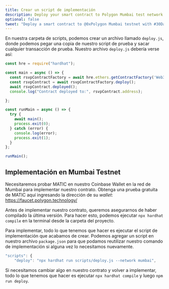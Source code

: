 ```yaml
---
title: Crear un script de implementación
description: Deploy your smart contract to Polygon Mumbai test network using Hardhat.
optional: false
tweet: "Deploy a smart contract to @0xPolygon Mumbai testnet with #30DaysofWeb3 @womenbuildweb3 💪"
---
```


En nuestra carpeta de scripts, podemos crear un archivo llamado `deploy.js`, donde podemos pegar una copia de nuestro script de prueba y sacar cualquier transacción de prueba. Nuestro archivo `deploy.js` debería verse así:

```javascript
const hre = require("hardhat");

const main = async () => {
  const rsvpContractFactory = await hre.ethers.getContractFactory('Web3RSVP');
  const rsvpContract = await rsvpContractFactory.deploy();
  await rsvpContract.deployed();
  console.log("Contract deployed to:", rsvpContract.address);

};

const runMain = async () => {
  try {
    await main();
    process.exit(0);
  } catch (error) {
    console.log(error);
    process.exit(1);
  }
};

runMain();

```

## Implementación en Mumbai Testnet

Necesitaremos probar MATIC en nuestro Coinbase Wallet en la red de Mumbai para implementar nuestro contrato. Obtenga una prueba gratuita de MATIC aquí ingresando la dirección de su _wallet_: https://faucet.polygon.technology/

Antes de implementar nuestro contrato, queremos asegurarnos de haber compilado la última versión. Para hacer esto, podemos ejecutar `npx hardhat compile` en la terminal desde la carpeta del proyecto.

Para implementar, todo lo que tenemos que hacer es ejecutar el script de implementación que acabamos de crear. Podemos agregar un script en nuestro archivo `package.json` para que podamos reutilizar nuestro comando de implementación si alguna vez lo necesitamos nuevamente.

```javascript
"scripts": {
    "deploy": "npx hardhat run scripts/deploy.js --network mumbai",

```

Si necesitamos cambiar algo en nuestro contrato y volver a implementar, todo lo que tenemos que hacer es ejecutar `npx hardhat compile` y luego `npm run deploy`.
